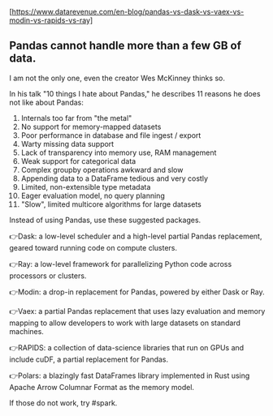 [https://www.datarevenue.com/en-blog/pandas-vs-dask-vs-vaex-vs-modin-vs-rapids-vs-ray]
## Pandas cannot handle more than a few GB of data.

I am not the only one, even the creator Wes McKinney thinks so.

In his talk "10 things I hate about Pandas," he describes 11 reasons he does not like about Pandas:

1. Internals too far from "the metal"
2. No support for memory-mapped datasets
3. Poor performance in database and file ingest / export
4. Warty missing data support
5. Lack of transparency into memory use, RAM management
6. Weak support for categorical data
7. Complex groupby operations awkward and slow
8. Appending data to a DataFrame tedious and very costly
9. Limited, non-extensible type metadata
10. Eager evaluation model, no query planning
11. "Slow", limited multicore algorithms for large datasets

Instead of using Pandas, use these suggested packages.

👉Dask: a low-level scheduler and a high-level partial Pandas replacement, geared toward running code on compute clusters.

👉Ray: a low-level framework for parallelizing Python code across processors or clusters.

👉Modin: a drop-in replacement for Pandas, powered by either Dask or Ray.

👉Vaex: a partial Pandas replacement that uses lazy evaluation and memory mapping to allow developers to work with large datasets on standard machines.

👉RAPIDS: a collection of data-science libraries that run on GPUs and include cuDF, a partial replacement for Pandas.

👉Polars: a blazingly fast DataFrames library implemented in Rust using Apache Arrow Columnar Format as the memory model.

If those do not work, try #spark.
